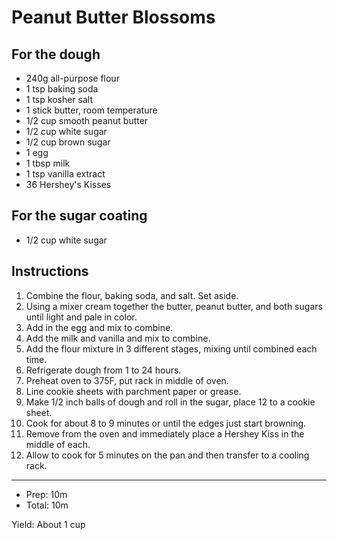 # Peanut Butter Blossoms

## For the dough

- 240g all-purpose flour
- 1 tsp baking soda
- 1 tsp kosher salt
- 1 stick butter, room temperature
- 1/2 cup smooth peanut butter
- 1/2 cup white sugar
- 1/2 cup brown sugar
- 1 egg
- 1 tbsp milk
- 1 tsp vanilla extract
- 36 Hershey's Kisses

## For the sugar coating

- 1/2 cup white sugar

## Instructions

1. Combine the flour, baking soda, and salt. Set aside.
2. Using a mixer cream together the butter, peanut butter, and both sugars until light and pale in color.
3. Add in the egg and mix to combine.
4. Add the milk and vanilla and mix to combine.
5. Add the flour mixture in 3 different stages, mixing until combined each time.
6. Refrigerate dough from 1 to 24  hours.
7. Preheat oven to 375F, put rack in middle of oven.
8. Line cookie sheets with parchment paper or grease.
9. Make 1/2 inch balls of dough and roll in the sugar, place 12 to a cookie sheet.
10. Cook for about 8 to 9 minutes or until the edges just start browning.
11. Remove from the oven and immediately place a Hershey Kiss in the middle of each.
12. Allow to cook for 5 minutes on the pan and then transfer to a cooling rack.

---

- Prep: 10m
- Total: 10m

Yield: About 1 cup
